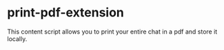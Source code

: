 # print-pdf-extension
This content script allows you to print your entire chat in a pdf and store it locally. 

